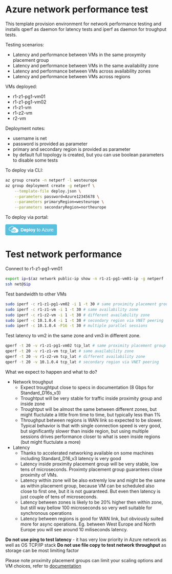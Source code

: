 # Azure network performance test
This template provision environment for network performance testing and installs qperf as daemon for latency tests and iperf as daemon for troughput tests.

Testing scenarios:
* Latency and performance between VMs in the same proxymity placement group
* Latency and performance between VMs in the same availability zone
* Latency and performance between VMs across availability zones
* Latency and performance between VMs across regions

VMs deployed:
* r1-z1-pg1-vm01
* r1-z1-pg1-vm02
* r1-z1-vm
* r1-z2-vm
* r2-vm

Deployment notes:
* username is net
* password is provided as parameter
* primary and secondary region is provided as parameter
* by default full topology is created, but you can use boolean parameters to disable some tests

To deploy via CLI:
```bash
az group create -n netperf -l westeurope
az group deployment create -g netperf \
    --template-file deploy.json \
    --parameters password=Azure12345678 \
    --parameters primaryRegion=westeurope \
    --parameters secondaryRegion=northeurope
```

To deploy via portal:

[![Deploy to Azure](https://raw.githubusercontent.com/Azure/azure-quickstart-templates/master/1-CONTRIBUTION-GUIDE/images/deploytoazure.png)](https://portal.azure.com/#create/Microsoft.Template/uri/https%3A%2F%2Fgithub.com%2Ftkubica12%2Fazure-network-performance-test%2Fraw%2Fmaster%2Fazuredeploy.json)

# Test network performance
Connect to r1-z1-pg1-vm01
```bash
export ip=$(az network public-ip show -n r1-z1-pg1-vm01-ip -g netperf --query ipAddress -o tsv)
ssh net@$ip
```

Test bandwidth to other VMs
```bash
sudo iperf -c r1-z1-pg1-vm02 -i 1 -t 30 # same proximity placement group
sudo iperf -c r1-z1-vm -i 1 -t 30 # same availability zone
sudo iperf -c r1-z2-vm -i 1 -t 30 # different availability zone
sudo iperf -c 10.1.0.4 -i 1 -t 30 # secondary region via VNET peering
sudo iperf -c 10.1.0.4 -P16 -t 30 # multiple parallel sessions
```

Test latency to vm2 in the same zone and vm3 in different zone.
```bash
qperf -t 20 -v r1-z1-pg1-vm02 tcp_lat # same proximity placement group
qperf -t 20 -v r1-z1-vm tcp_lat # same availability zone
qperf -t 20 -v r1-z2-vm tcp_lat # different availability zone
qperf -t 20 -v 10.1.0.4 tcp_lat # secondary region via VNET peering
```

What we expect to happen and what to do?
* Network troughput
  * Expect troughtput close to specs in documentation (8 Gbps for Standard_D16s_v3)
  * Troughtput will be very stable for traffic inside proximity group and inside zone
  * Troughtput will be almost the same between different zones, but might fluctulate a little from time to time, but typically less than 1%
  * Throughput between regions is WAN link so expected to be slower. Typical behavior is that with single connection speed is very good, but significantly slower than inside region, but using multiple sessions drives performance closer to what is seen inside regions (but might fluctulate a more)
* Latency
  * Thanks to accelerated networking available on some machines including Standard_D16_v3 latency is very good
  * Latency inside proximity placement group will be very stable, low tens of microseconds. Proximty placement group guarantees close proximity of VMs.
  * Latency within zone will be also extremly low and might be the same as within placement group, because VM can be scheduled also close to first one, but it is not guaranteed. But even then latency is just couple of tens of microseconds.
  * Latency between zones is likely to be 20% higher then within zone, but still way bellow 100 microseconds so very well suitable for synchronous operations
  * Latency between regions is good for WAN link, but obviously suited more for async operations. Eg. between West Europe and North Europe you will see around 10 miliseconds latency. 
  
**Do not use ping to test latency** - it has very low priority in Azure network as well as OS TCP/IP stack
**Do not use file copy to test network throughput** as storage can be most limiting factor

Please note proximity placement groups can limit your scaling options and VM choices, refer to [documentation](https://docs.microsoft.com/en-us/azure/virtual-machines/linux/co-location#best-practices)